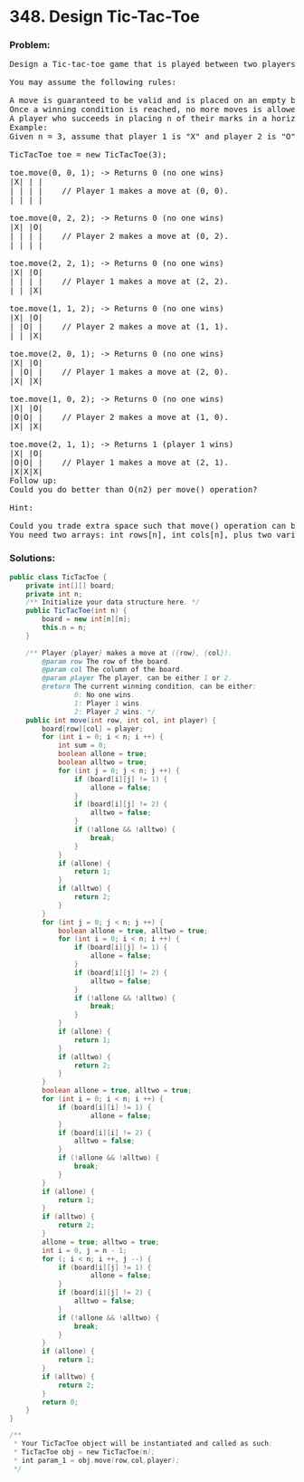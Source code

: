 # 348. Design Tic-Tac-Toe

### Problem:

<pre>
Design a Tic-tac-toe game that is played between two players on a n x n grid.

You may assume the following rules:

A move is guaranteed to be valid and is placed on an empty block.
Once a winning condition is reached, no more moves is allowed.
A player who succeeds in placing n of their marks in a horizontal, vertical, or diagonal row wins the game.
Example:
Given n = 3, assume that player 1 is "X" and player 2 is "O" in the board.

TicTacToe toe = new TicTacToe(3);

toe.move(0, 0, 1); -> Returns 0 (no one wins)
|X| | |
| | | |    // Player 1 makes a move at (0, 0).
| | | |

toe.move(0, 2, 2); -> Returns 0 (no one wins)
|X| |O|
| | | |    // Player 2 makes a move at (0, 2).
| | | |

toe.move(2, 2, 1); -> Returns 0 (no one wins)
|X| |O|
| | | |    // Player 1 makes a move at (2, 2).
| | |X|

toe.move(1, 1, 2); -> Returns 0 (no one wins)
|X| |O|
| |O| |    // Player 2 makes a move at (1, 1).
| | |X|

toe.move(2, 0, 1); -> Returns 0 (no one wins)
|X| |O|
| |O| |    // Player 1 makes a move at (2, 0).
|X| |X|

toe.move(1, 0, 2); -> Returns 0 (no one wins)
|X| |O|
|O|O| |    // Player 2 makes a move at (1, 0).
|X| |X|

toe.move(2, 1, 1); -> Returns 1 (player 1 wins)
|X| |O|
|O|O| |    // Player 1 makes a move at (2, 1).
|X|X|X|
Follow up:
Could you do better than O(n2) per move() operation?

Hint:

Could you trade extra space such that move() operation can be done in O(1)?
You need two arrays: int rows[n], int cols[n], plus two variables: diagonal, anti_diagonal.
</pre>

### Solutions:

```java
public class TicTacToe {
    private int[][] board;
    private int n;
    /** Initialize your data structure here. */
    public TicTacToe(int n) {
        board = new int[n][n];
        this.n = n;
    }
    
    /** Player {player} makes a move at ({row}, {col}).
        @param row The row of the board.
        @param col The column of the board.
        @param player The player, can be either 1 or 2.
        @return The current winning condition, can be either:
                0: No one wins.
                1: Player 1 wins.
                2: Player 2 wins. */
    public int move(int row, int col, int player) {
        board[row][col] = player;
        for (int i = 0; i < n; i ++) {
            int sum = 0;
            boolean allone = true;
            boolean alltwo = true;
            for (int j = 0; j < n; j ++) {
                if (board[i][j] != 1) {
                    allone = false;
                }
                if (board[i][j] != 2) {
                    alltwo = false;
                }
                if (!allone && !alltwo) {
                    break;
                }
            }
            if (allone) {
                return 1;
            }
            if (alltwo) {
                return 2;
            }
        }
        for (int j = 0; j < n; j ++) {
            boolean allone = true, alltwo = true;
            for (int i = 0; i < n; i ++) {
                if (board[i][j] != 1) {
                    allone = false;
                }
                if (board[i][j] != 2) {
                    alltwo = false;
                }
                if (!allone && !alltwo) {
                    break;
                }
            }
            if (allone) {
                return 1;
            }
            if (alltwo) {
                return 2;
            }
        }
        boolean allone = true, alltwo = true;
        for (int i = 0; i < n; i ++) {
            if (board[i][i] != 1) {
                    allone = false;
            }
            if (board[i][i] != 2) {
                alltwo = false;
            }
            if (!allone && !alltwo) {
                break;
            }
        }
        if (allone) {
            return 1;
        }
        if (alltwo) {
            return 2;
        }
        allone = true; alltwo = true;
        int i = 0, j = n - 1;
        for (; i < n; i ++, j --) {
            if (board[i][j] != 1) {
                    allone = false;
            }
            if (board[i][j] != 2) {
                alltwo = false;
            }
            if (!allone && !alltwo) {
                break;
            }
        }
        if (allone) {
            return 1;
        }
        if (alltwo) {
            return 2;
        }
        return 0;
    }
}

/**
 * Your TicTacToe object will be instantiated and called as such:
 * TicTacToe obj = new TicTacToe(n);
 * int param_1 = obj.move(row,col,player);
 */
```